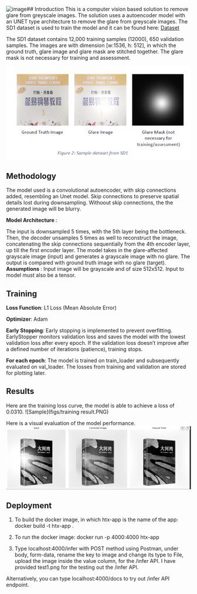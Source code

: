<img width="1405" height="480" alt="image" src="https://github.com/user-attachments/assets/12c0cc39-1aeb-409a-8ab8-00226d8e357d" />## Introduction
This is a computer vision based solution to remove glare from greyscale images. The solution uses a autoencoder model with an UNET type architecture to remove the glare from greyscale images. The SD1 dataset is used to train the model and it can be found here:
[Dataset](https://drive.google.com/file/d/1r4OyMN-4aBEXP-usvrvOvNCEJhoQIRnL/view)

The SD1 dataset contains 12,000 training samples (12000), 650 validation samples. The images are with dimension [w:1536, h: 512], in which the ground truth, glare image and glare mask are stitched together. The glare mask is not necessary for training and assessment.

![Sample](figs/dataset.PNG)

## Methodology
The model used is a convolutional autoencoder, with skip connections added, resembling an Unet model. Skip connections to preserve spatial details lost during downsampling. Withoout skip connections, the the generated image will be blurry.

<strong> Model Architecture </strong>:

The input is downsampled 5 times, with the 5th layer being the bottleneck. Then, the decoder unsamples 5 times as well to reconstruct the image, concatenating the skip connections sequentially from the 4th encoder layer, up till the first encoder layer.
The model takes in the glare-affected grayscale image (input) and generates a grayscale image with no glare. The output is compared with ground truth image with no glare (target).
<strong> Assumptions </strong>: Input image will be grayscale and of size 512x512. Input to model must also be a tensor.

## Training
<strong>Loss Function</strong>: L1 Loss (Mean Absolute Error)

<strong>Optimizer</strong>: Adam

<strong>Early Stopping</strong>: Early stopping is implemented to prevent overfitting. EarlyStopper monitors validation loss and saves the model with the lowest validation loss after every epoch. If the validation loss doesn’t improve after a defined number of iterations (patience), training stops.

<strong>For each epoch</strong>:
The model is trained on train_loader and subsequently evaluated on val_loader. The losses from training and validation are stored for plotting later.

## Results 
Here are the training loss curve, the model is able to achieve a loss of 0.0310.
![Sample](figs/training result.PNG)

Here is a visual evaluation of the model performance.
![Inference result](figs/sample_output.PNG)

## Deployment
1. To build the docker image, in which htx-app is the name of the app:
docker build -t htx-app .

2. To run the docker image:
docker run -p 4000:4000 htx-app

3. Type localhost:4000/infer with POST method using Postman, under body, form-data, rename the key to image and change its type to File, upload the image inside the value column, for the /infer API. I have provided test1.png for the testing out the /infer API.

Alternatively, you can type localhost:4000/docs to try out /infer API endpoint.

